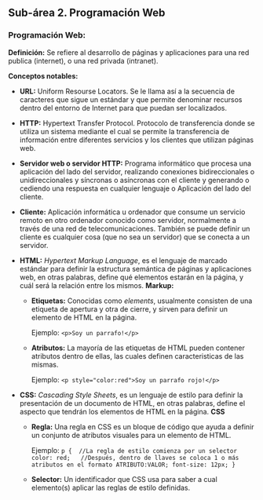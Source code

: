 ## Sub-área 2. Programación Web ##

### Programación Web: ###
**Definición:** Se refiere al desarrollo de páginas y aplicaciones para una red publica (internet), o una red privada (intranet).

**Conceptos notables:**
  - **URL:** Uniform Resourse Locators. Se le llama así a la secuencia de caracteres que sigue un estándar y que permite denominar recursos dentro del entorno de Internet para que puedan ser localizados.
  - **HTTP:** Hypertext Transfer Protocol. Protocolo de transferencia donde se utiliza un sistema mediante el cual se permite la transferencia de información entre diferentes servicios y los clientes que utilizan páginas web.
  - **Servidor web o servidor HTTP:** Programa informático que procesa una aplicación del lado del servidor, realizando conexiones bidireccionales o unidireccionales y síncronas o asíncronas con el cliente y generando o cediendo una respuesta en cualquier lenguaje o Aplicación del lado del cliente. 
  - **Cliente:** Aplicación informática u ordenador que consume un servicio remoto en otro ordenador conocido como servidor, normalmente a través de una red de telecomunicaciones. También se puede definir un cliente es cualquier cosa (que no sea un servidor) que se conecta a un servidor.
  - **HTML:** _Hypertext Markup Language_, es el lenguaje de marcado estándar para definir la estructura semántica de páginas y aplicaciones web, en otras palabras, define qué elementos estarán en la página, y cuál será la relación entre los mismos. 
    **Markup:**
    - **Etiquetas:** Conocidas como _elements_, usualmente consisten de una etiqueta de apertura y otra de cierre, y sirven para definir un elemento de HTML en la página.
    
      Ejemplo:  `<p>Soy un parrafo!</p>`
      
    - **Atributos:** La mayoría de las etiquetas de HTML pueden contener atributos dentro de ellas, las cuales definen caracteristicas de las mismas.
    
      Ejemplo:  `<p style="color:red">Soy un parrafo rojo!</p>`
      
  - **CSS:** _Cascading Style Sheets_, es un lenguaje de estilo para definir la presentación de un documento de HTML, en otras palabras, define el aspecto que tendrán los elementos de HTML en la página.
    **CSS**
    - **Regla:** Una regla en CSS es un bloque de código que ayuda a definir un conjunto de atributos visuales para un elemento de HTML.
    
      Ejemplo:  `p {  //La regla de estilo comienza por un selector
        color: red;   //Después, dentro de llaves se coloca 1 o más atributos en el formato ATRIBUTO:VALOR;
        font-size: 12px;
      }`
      
    - **Selector:** Un identificador que CSS usa para saber a cual elemento(s) aplicar las reglas de estilo definidas.
    
